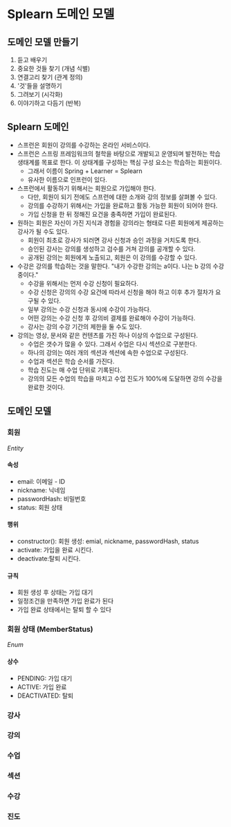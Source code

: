 # Splearn 도메인 모델

## 도메인 모델 만들기
1. 듣고 배우기
2. 중요한 것들 찾기 (개념 식별)
3. 연결고리 찾기 (관계 정의)
4. '것'들을 설명하기
5. 그려보기 (시각화)
6. 이야기하고 다듬기 (반복)

## Splearn 도메인
- 스프런은 회원이 강의를 수강하는 온라인 서비스이다. 
- 스프런은 스프링 프레임워크의 철학을 바탕으로 개발되고 운영되며 발전하는 학습 생태계를 목표로 한다. 이 상태계를 구성하는 핵심 구성 요소는 학습하는 회원이다. 
   - 그래서 이름이 Spring + Learner = Splearn
   - 유사한 이름으로 인프런이 있다. 
- 스프런에서 활동하기 위해서는 회원으로 가입해야 한다. 
  - 다만, 회원이 되기 전에도 스프런에 대한 소개와 강의 정보를 살펴볼 수 있다.
  - 강의를 수강하기 위해서는 가입을 완료하고 활동 가능한 회원이 되어야 한다.
  - 가입 신청을 한 뒤 정해진 요건을 충족하면 가입이 완료된다. 
- 원하는 회원은 자신이 가진 지식과 경험을 강의라는 형태로 다른 회원에게 제공하는 강사가 될 수도 있다.
  - 회원이 최초로 강사가 되러면 강사 신청과 승인 과정을 거치도록 한다. 
  - 승인된 강사는 강의를 생성하고 검수를 거쳐 강의를 공개할 수 있다. 
  - 공개된 강의는 회원에게 노출되고, 회원은 이 강의를 수강할 수 있다. 
- 수강은 강의를 학습하는 것을 말한다. "내가 수강한 강의는 a이다. 나는 b 강의 수강 중이다."
  - 수강을 위해서는 먼저 수강 신청이 필요하다. 
  - 수강 신청은 강의의 수강 요건에 따라서 신청을 해야 하고 이후 추가 절차가 요구될 수 있다. 
  - 일부 강의는 수강 신청과 동시에 수강이 가능하다. 
  - 어떤 강의는 수강 신청 후 강의비 결제를 완료해야 수강이 가능하다. 
  - 강사는 강의 수강 기간의 제한을 둘 수도 있다. 
- 강의는 영상, 문서와 같은 컨텐츠를 가진 하나 이상의 수업으로 구성된다. 
  - 수업은 갯수가 많을 수 있다. 그래서 수업은 다시 섹션으로 구분한다.
  - 하나의 강의는 여러 개의 섹션과 섹션에 속한 수업으로 구성된다. 
  - 수업과 섹션은 학습 순서를 가진다.
  - 학습 진도는 매 수업 단위로 기록된다.
  - 강의의 모든 수업의 학습을 마치고 수업 진도가 100%에 도달하면 강의 수강을 완료한 것이다. 

## 도메인 모델

### 회원
_Entity_
#### 속성
- email: 이메일 - ID
- nickname: 닉네임
- passwordHash: 비밀번호
- status: 회원 상태

#### 행위
- constructor(): 회원 생성: emial, nickname, passwordHash, status
- activate: 가입을 완료 시킨다. 
- deactivate:탈퇴 시킨다.
#### 규칙
- 회원 생성 후 상태는 가입 대기
- 일정조건을 만족하면 가입 완료가 된다
- 가입 완료 상태에서는 탈퇴 할 수 있다

### 회원 상태 (MemberStatus)
_Enum_
#### 상수
- PENDING: 가입 대기
- ACTIVE: 가입 완료
- DEACTIVATED: 탈퇴

### 강사

### 강의

### 수업

### 섹션

### 수강

### 진도